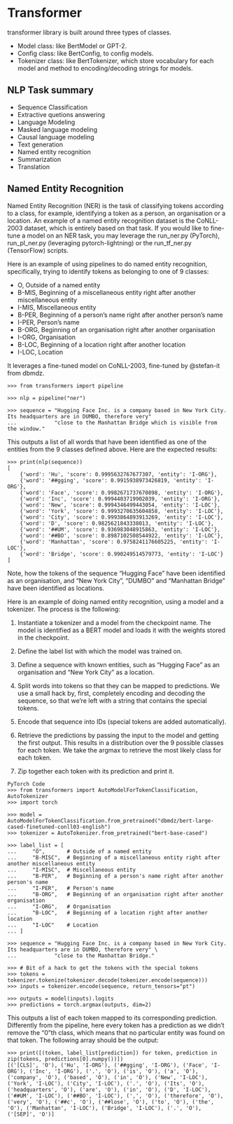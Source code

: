# Transformer

transformer library is built around three types of classes.

* Model class: like BertModel or GPT-2.  
* Config class: like BertConfig, to config models.  
* Tokenizer class: like BertTokenizer, which store vocabulary for each model and method to encoding/decoding strings for models.  

## NLP Task summary

* Sequence Classification  
* Extractive quetions answering  
* Language Modeling  
* Masked language modeling  
* Causal language modeling
* Text generation  
* Named entity recognition  
* Summarization  
* Translation  

## Named Entity Recognition

Named Entity Recognition (NER) is the task of classifying tokens according to a class, for example, identifying a token as a person, an organisation or a location. An example of a named entity recognition dataset is the CoNLL-2003 dataset, which is entirely based on that task. If you would like to fine-tune a model on an NER task, you may leverage the run_ner.py (PyTorch), run_pl_ner.py (leveraging pytorch-lightning) or the run_tf_ner.py (TensorFlow) scripts.

Here is an example of using pipelines to do named entity recognition, specifically, trying to identify tokens as belonging to one of 9 classes:

* O, Outside of a named entity
* B-MIS, Beginning of a miscellaneous entity right after another miscellaneous entity
* I-MIS, Miscellaneous entity
* B-PER, Beginning of a person’s name right after another person’s name
* I-PER, Person’s name
* B-ORG, Beginning of an organisation right after another organisation
* I-ORG, Organisation
* B-LOC, Beginning of a location right after another location
* I-LOC, Location

It leverages a fine-tuned model on CoNLL-2003, fine-tuned by @stefan-it from dbmdz.
```
>>> from transformers import pipeline

>>> nlp = pipeline("ner")

>>> sequence = "Hugging Face Inc. is a company based in New York City. Its headquarters are in DUMBO, therefore very"
...            "close to the Manhattan Bridge which is visible from the window."
```
This outputs a list of all words that have been identified as one of the entities from the 9 classes defined above. Here are the expected results:

```
>>> print(nlp(sequence))
[
    {'word': 'Hu', 'score': 0.9995632767677307, 'entity': 'I-ORG'},
    {'word': '##gging', 'score': 0.9915938973426819, 'entity': 'I-ORG'},
    {'word': 'Face', 'score': 0.9982671737670898, 'entity': 'I-ORG'},
    {'word': 'Inc', 'score': 0.9994403719902039, 'entity': 'I-ORG'},
    {'word': 'New', 'score': 0.9994346499443054, 'entity': 'I-LOC'},
    {'word': 'York', 'score': 0.9993270635604858, 'entity': 'I-LOC'},
    {'word': 'City', 'score': 0.9993864893913269, 'entity': 'I-LOC'},
    {'word': 'D', 'score': 0.9825621843338013, 'entity': 'I-LOC'},
    {'word': '##UM', 'score': 0.936983048915863, 'entity': 'I-LOC'},
    {'word': '##BO', 'score': 0.8987102508544922, 'entity': 'I-LOC'},
    {'word': 'Manhattan', 'score': 0.9758241176605225, 'entity': 'I-LOC'},
    {'word': 'Bridge', 'score': 0.990249514579773, 'entity': 'I-LOC'}
]
```

Note, how the tokens of the sequence “Hugging Face” have been identified as an organisation, and “New York City”, “DUMBO” and “Manhattan Bridge” have been identified as locations.

Here is an example of doing named entity recognition, using a model and a tokenizer. The process is the following:

1. Instantiate a tokenizer and a model from the checkpoint name. The model is identified as a BERT model and loads it with the weights stored in the checkpoint.

2. Define the label list with which the model was trained on.

3. Define a sequence with known entities, such as “Hugging Face” as an organisation and “New York City” as a location.

4. Split words into tokens so that they can be mapped to predictions. We use a small hack by, first, completely encoding and decoding the sequence, so that we’re left with a string that contains the special tokens.

5. Encode that sequence into IDs (special tokens are added automatically).

6. Retrieve the predictions by passing the input to the model and getting the first output. This results in a distribution over the 9 possible classes for each token. We take the argmax to retrieve the most likely class for each token.

7. Zip together each token with its prediction and print it.

```
PyTorch Code
>>> from transformers import AutoModelForTokenClassification, AutoTokenizer
>>> import torch

>>> model = AutoModelForTokenClassification.from_pretrained("dbmdz/bert-large-cased-finetuned-conll03-english")
>>> tokenizer = AutoTokenizer.from_pretrained("bert-base-cased")

>>> label_list = [
...     "O",       # Outside of a named entity
...     "B-MISC",  # Beginning of a miscellaneous entity right after another miscellaneous entity
...     "I-MISC",  # Miscellaneous entity
...     "B-PER",   # Beginning of a person's name right after another person's name
...     "I-PER",   # Person's name
...     "B-ORG",   # Beginning of an organisation right after another organisation
...     "I-ORG",   # Organisation
...     "B-LOC",   # Beginning of a location right after another location
...     "I-LOC"    # Location
... ]

>>> sequence = "Hugging Face Inc. is a company based in New York City. Its headquarters are in DUMBO, therefore very" \
...            "close to the Manhattan Bridge."

>>> # Bit of a hack to get the tokens with the special tokens
>>> tokens = tokenizer.tokenize(tokenizer.decode(tokenizer.encode(sequence)))
>>> inputs = tokenizer.encode(sequence, return_tensors="pt")

>>> outputs = model(inputs).logits
>>> predictions = torch.argmax(outputs, dim=2)
```

This outputs a list of each token mapped to its corresponding prediction. Differently from the pipeline, here every token has a prediction as we didn’t remove the “0”th class, which means that no particular entity was found on that token. The following array should be the output:
```
>>> print([(token, label_list[prediction]) for token, prediction in zip(tokens, predictions[0].numpy())])
[('[CLS]', 'O'), ('Hu', 'I-ORG'), ('##gging', 'I-ORG'), ('Face', 'I-ORG'), ('Inc', 'I-ORG'), ('.', 'O'), ('is', 'O'), ('a', 'O'), ('company', 'O'), ('based', 'O'), ('in', 'O'), ('New', 'I-LOC'), ('York', 'I-LOC'), ('City', 'I-LOC'), ('.', 'O'), ('Its', 'O'), ('headquarters', 'O'), ('are', 'O'), ('in', 'O'), ('D', 'I-LOC'), ('##UM', 'I-LOC'), ('##BO', 'I-LOC'), (',', 'O'), ('therefore', 'O'), ('very', 'O'), ('##c', 'O'), ('##lose', 'O'), ('to', 'O'), ('the', 'O'), ('Manhattan', 'I-LOC'), ('Bridge', 'I-LOC'), ('.', 'O'), ('[SEP]', 'O')]
```

